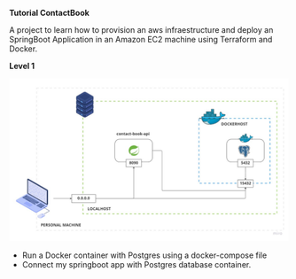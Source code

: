 **Tutorial ContactBook**

A project to learn how to provision an aws infraestructure and deploy an SpringBoot
Application in an Amazon EC2 machine using Terraform and Docker.

**Level 1**

<img src=diagram/tutorial-diagram-level-1.jpg>

- Run a Docker container with Postgres using a docker-compose file
- Connect my springboot app with Postgres database container. 